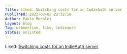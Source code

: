 ```yaml
---
Title: LIked: Switching costs for an IndieAuth server
Published: 2023-08-02 22:32:10
Author: Pablo Morales
Layout: blog
Tag: webmention, like, indieauth
Status: unlisted
---
```

Liked: <a href="https://martymcgui.re/2022/07/31/switching-costs-for-an-indieauth-server/" class="u-like-of">Switching costs for an IndieAuth server</a>
